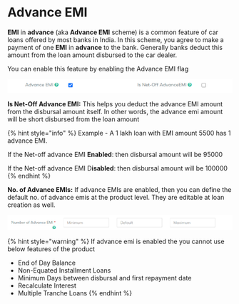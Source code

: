 # Advance EMI

**EMI** in **advance** (aka **Advance EMI** scheme) is a common feature of car loans offered by most banks in India. In this scheme, you agree to make a payment of one **EMI** in **advance** to the bank. Generally banks deduct this amount from the loan amount disbursed to the car dealer.

You can enable this feature by enabling the Advance EMI flag

![](../../../../.gitbook/assets/advemi.png)

**Is Net-Off Advance EMI:** This helps you deduct the advance EMI amount from the disbursal amount itself. In other words, the advance emi amount will be short disbursed from the loan amount

{% hint style="info" %}
Example - A 1 lakh loan with EMI  amount 5500 has 1 advance EMI.&#x20;

If the Net-off advance EMI **Enabled**: then disbursal amount will be 95000

If the Net-off advance EMI D**isabled**: then disbursal amount will be 100000
{% endhint %}

**No. of Advance EMIs:** If advance EMIs are enabled, then you can define the default no. of advance emis at the product level. They are editable at loan creation as well.&#x20;

![](<../../../../.gitbook/assets/noadv emi.png>)

{% hint style="warning" %}
If advance emi is enabled the you cannot use below features of the product

* End of Day Balance
* Non-Equated Installment Loans
* Minimum Days between disbursal and first repayment date
* Recalculate Interest
* Multiple Tranche Loans
{% endhint %}

